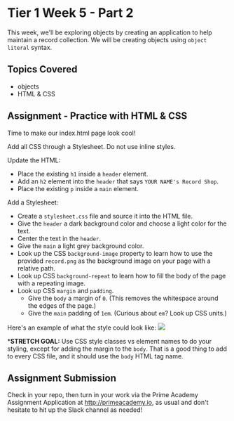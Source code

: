 # Tier 1 Week 5 - Part 2

This week, we'll be exploring objects by creating an application to help maintain a record collection. We will be creating objects using `object literal` syntax.

## Topics Covered

- objects
- HTML & CSS

## Assignment - Practice with HTML & CSS

Time to make our index.html page look cool!

Add all CSS through a Stylesheet. Do not use inline styles.

Update the HTML:

* Place the existing `h1` inside a `header` element. 
* Add an `h2` element into the `header` that says `YOUR NAME's Record Shop`.
* Place the existing `p` inside a `main` element.

Add a Stylesheet:

* Create a `stylesheet.css` file and source it into the HTML file.
* Give the `header` a dark background color and choose a light  color for the text.
* Center the text in the `header`.
* Give the `main` a light grey background color.
* Look up the CSS `background-image` property to learn how to use the provided `record.png` as the background image on your page with a relative path.
* Look up CSS `background-repeat` to learn how to fill the body of the page with a repeating image.
* Look up CSS `margin` and `padding`. 
  * Give the `body` a margin of `0`. (This removes the whitespace around the edges of the page.) 
  * Give the `main` padding of `1em`. (Curious about `em`? Look up CSS units.)

Here's an example of what the style could look like:
<img src="./example.png">

*__STRETCH GOAL:__ Use CSS style classes vs element names to do your styling, except for adding the margin to the `body`. That is a good thing to add to every CSS file, and it should use the `body` HTML tag name.

## Assignment Submission
Check in your repo, then turn in your work via the Prime Academy Assignment Application at http://primeacademy.io, as usual and don't hesitate to hit up the Slack channel as needed!